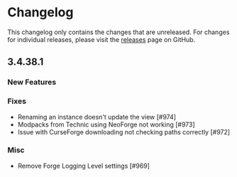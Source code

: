 # Changelog

This changelog only contains the changes that are unreleased. For changes for individual releases, please visit the
[releases](https://github.com/ATLauncher/ATLauncher/releases) page on GitHub.

## 3.4.38.1

### New Features

### Fixes
- Renaming an instance doesn't update the view [#974]
- Modpacks from Technic using NeoForge not working [#973]
- Issue with CurseForge downloading not checking paths correctly [#972]

### Misc
- Remove Forge Logging Level settings [#969]